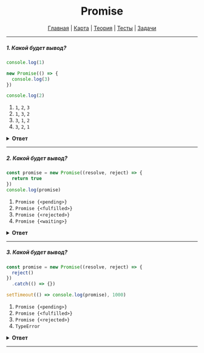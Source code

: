 <div align="center">

# Promise

[Главная](https://github.com/dollaween/junior-roadmap/)
|
[Карта](/roadmap/README.md)
|
[Теория](/theory/README.md)
|
[Тесты](/tests/README.md)
|
[Задачи](/tasks/README.md)

</div>

---

##### 1. Какой будет вывод?

```javascript
console.log(1)

new Promise(() => {
  console.log(3)
})

console.log(2)
```

1. `1`, `2`, `3`
2. `1`, `3`, `2`
3. `3`, `1`, `2`
4. `3`, `2`, `1`

<details><summary><b>Ответ</b></summary>
<p>

  **Ответ: 2**

  Исполняющая функция в `Promise` будет выполнена сразу.

</p>
</details>

---

##### 2. Какой будет вывод?

```javascript
const promise = new Promise((resolve, reject) => {
  return true
})
console.log(promise)
```

1. `Promise {<pending>}`
2. `Promise {<fulfilled>}`
3. `Promise {<rejected>}`
4. `Promise {<waiting>}`

<details><summary><b>Ответ</b></summary>
<p>

  **Ответ: 1**

  При создании и до тех пор, пока не сработает колбэк `resolve` или `reject` — промис будет иметь состояние `pending`.

  `waiting` — такого состояния не существует.

</p>
</details>

---

##### 3. Какой будет вывод?

```javascript
const promise = new Promise((resolve, reject) => {
  reject()
})
  .catch(() => {})

setTimeout(() => console.log(promise), 1000)
```

1. `Promise {<pending>}`
2. `Promise {<fulfilled>}`
3. `Promise {<rejected>}`
4. `TypeError`

<details><summary><b>Ответ</b></summary>
<p>

  **Ответ: 2**

  Из тела промиса мы вызвали `reject()`, тем самым передав управление в метод `catch()`. Так как из метода `catch()` мы не выбросили ошибку, то промис считает, что все операции завершены успешно, а ошибки успешно обработаны, и выставляет состояние `fulfilled`.

</p>
</details>

---
